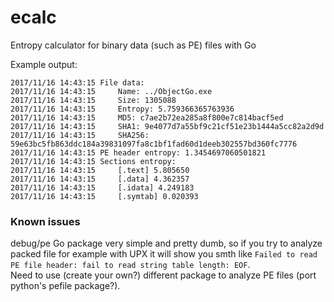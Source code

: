 # ecalc
Entropy calculator for binary data (such as PE) files with Go 
 
Example output: 
```D:\Dev\ecalc>ecalc.exe ../ObjectGo.exe
2017/11/16 14:43:15 File data:
2017/11/16 14:43:15     Name: ../ObjectGo.exe
2017/11/16 14:43:15     Size: 1305088
2017/11/16 14:43:15     Entropy: 5.759366365763936
2017/11/16 14:43:15     MD5: c7ae2b72ea285a8f800e7c814bacf5ed
2017/11/16 14:43:15     SHA1: 9e4077d7a55bf9c21cf51e23b1444a5cc82a2d9d
2017/11/16 14:43:15     SHA256: 59e63bc5fb863ddc184a39831097fa8c1bf1fad60d1deeb302557bd360fc7776
2017/11/16 14:43:15 PE header entropy: 1.3454697060501821
2017/11/16 14:43:15 Sections entropy:
2017/11/16 14:43:15     [.text] 5.805650
2017/11/16 14:43:15     [.data] 4.362357
2017/11/16 14:43:15     [.idata] 4.249183
2017/11/16 14:43:15     [.symtab] 0.020393
```

### Known issues 
debug/pe Go package very simple and pretty dumb, so if you try to analyze packed file for example with UPX it will show you smth like `Failed to read PE file header: fail to read string table length: EOF`.  
Need to use (create your own?) different package to analyze PE files (port python's pefile package?).  
